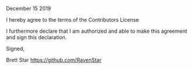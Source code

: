 December 15 2019

I hereby agree to the terms of the Contributors License

I furthermore declare that I am authorized and able to make this
agreement and sign this declaration.

Signed,

Brett Star
https://github.com/RavenStar
